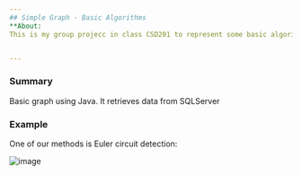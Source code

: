 ```yaml
---
## Simple Graph - Basic Algorithms
**About: 
This is my group projecc in class CSD201 to represent some basic algorithms about simple graph using Java. Output will show in java console


---
```


### Summary
Basic graph using Java. 
It retrieves data from SQLServer

### Example
One of our methods is Euler circuit detection:




![image](https://user-images.githubusercontent.com/80157349/223649405-c3727614-5383-47c0-bfbc-2d94d0da8778.png)
